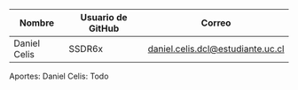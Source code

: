 |  Nombre | Usuario de GitHub | Correo |
| -------- | ------- | ------- |
| Daniel Celis | SSDR6x | daniel.celis.dcl@estudiante.uc.cl |

Aportes:
Daniel Celis: Todo